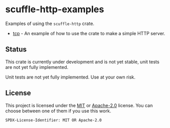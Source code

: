 # scuffle-http-examples

Examples of using the `scuffle-http` crate.

- [tcp](./tcp) - An example of how to use the crate to make a simple HTTP server.

## Status

This crate is currently under development and is not yet stable, unit tests are not yet fully implemented.

Unit tests are not yet fully implemented. Use at your own risk.

## License

This project is licensed under the [MIT](./LICENSE.MIT) or [Apache-2.0](./LICENSE.Apache-2.0) license.
You can choose between one of them if you use this work.

`SPDX-License-Identifier: MIT OR Apache-2.0`
